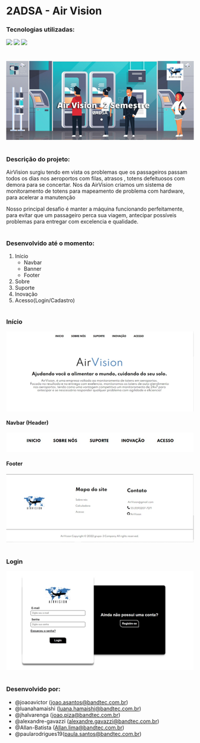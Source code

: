 # 2ADSA - Air Vision

### Tecnologias utilizadas: 
<p>
  <img src="https://img.shields.io/badge/CSS3-1572B6?style=for-the-badge&logo=css3&logoColor=white" />
  <img src="https://img.shields.io/badge/HTML5-E34F26?style=for-the-badge&logo=html5&logoColor=white" />
  <img src="https://img.shields.io/badge/JavaScript-F7DF1E?style=for-the-badge&logo=javascript&logoColor=black" />
</p>

#

![AirVision-banner](https://github.com/AirVisionPI/AirVision/blob/main/public/assets/git-prints/Air%20Vision%20-%202%20Semestre.png?raw=true)

#
### Descrição do projeto:

<p>
AirVision surgiu tendo em vista os problemas que os passageiros passam todos os dias nos aeroportos com filas, atrasos , totens defeituosos com demora para se concertar. Nos da AirVision criamos um sistema de monitoramento de totens para mapeamento de problema com hardware, para acelerar a manutenção 

Nosso principal desafio é manter a máquina funcionando perfeitamente, para evitar que um passageiro perca sua viagem, antecipar possíveis problemas para entregar com excelencia e qualidade.
</p>


#

### Desenvolvido até o momento:
<ol>
  <li>Início
    <ul>
      <li>Navbar</li>
      <li>Banner</li>
      <li>Footer</li>
    </ul>
  </li>
  <li>Sobre</li>
  <li>Suporte</li>
  <li>Inovação</li>  
  <li>Acesso(Login/Cadastro)</li>
</ol>

#

### Início

![home](https://github.com/AirVisionPI/AirVision/blob/main/public/assets/git-prints/inicio.jpg?raw=true)

#### Navbar (Header)

![header](https://github.com/AirVisionPI/AirVision/blob/main/public/assets/git-prints/navbar.jpg?raw=true)


#### Footer

![footer](https://github.com/AirVisionPI/AirVision/blob/main/public/assets/git-prints/Footer.jpg?raw=true)

#

### Login

![login](https://github.com/AirVisionPI/AirVision/blob/main/public/assets/git-prints/login.jpg?raw=true)

# 

### Desenvolvido por:
- @joaoavictor (joao.asantos@bandtec.com.br)
- @luanahamaishi (luana.hamaishi@bandtec.com.br)
- @jhalvarenga (joao.piza@bandtec.com.br)
- @alexandre-gavazzi (alexandre.gavazzi@bandtec.com.br)
- @Allan-Batista (Allan.lima@bandtec.com.br)
- @paularodrigues19(paula.santos@bandtec.com.br)
